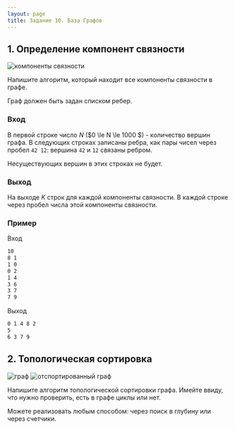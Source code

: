 ```yaml
---
layout: page
title: Задание 10. База Графов
---
```


## 1. Определение компонент связности

![компоненты связности](https://yastatic.net/s3/ml-handbook/admin/algosy_10_4_d79d964028.gif)

Напишите алгоритм, который находит все компоненты связности в графе.

Граф должен быть задан списком ребер.

### Вход

В первой строке число $N$  ($0 \le N \le 1000 $) - количество вершин графа. В следующих строках записаны ребра, как пары чисел через пробел `42 12`: вершина `42` и `12` связаны ребром.

Несуществующих вершин в этих строках не будет.

### Выход

На выходе $K$ строк для каждой компоненты связности. В каждой строке через пробел числа этой компоненты связности.

### Пример

Вход

```txt
10
8 1
1 0
0 2
1 4
3 6
3 7
7 9
```

Выход

```txt
0 1 4 8 2
5
6 3 7 9
```

## 2. Топологическая сортировка

![граф](https://brestprog.by/topics/topsort/topsort.png)
![отспортированный граф](https://brestprog.by/topics/topsort/topsort_h.png)

Напишите алгоритм топологической сортировки графа. Имейте ввиду, что нужно проверить, есть в графе циклы или нет.

Можете реализовать любым способом: через поиск в глубину или через счетчики.